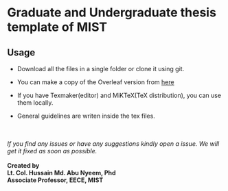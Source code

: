 # Graduate and Undergraduate thesis template of MIST

## Usage
- Download all the files in a single folder or clone it using git.

- You can make a copy of the Overleaf version from [here](https://www.overleaf.com/read/zghvvggvfvyd)

- If you have Texmaker(editor) and MiKTeX(TeX distribution), you can use them locally.

- General guidelines are writen inside the tex files.
<br>
<br>
<i>If you find any issues or have any suggestions kindly open a issue. We will get it fixed as soon as possible.</i>
<br>
<br>
<B>Created by <br>
Lt. Col. Hussain Md. Abu Nyeem, Phd <br>
Associate Professor, EECE, MIST</b>
